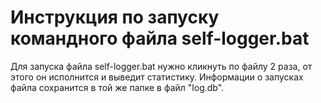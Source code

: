 # Инструкция по запуску командного файла self-logger.bat

Для запуска файла self-logger.bat нужно кликнуть по файлу 2 раза, от этого он исполнится и выведит статистику. Информации о запусках файла сохранится в той же папке в файл "log.db".